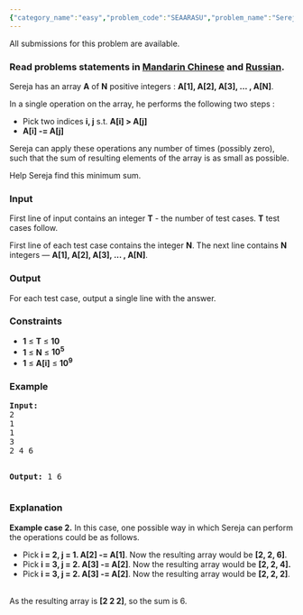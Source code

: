 ```yaml
---
{"category_name":"easy","problem_code":"SEAARASU","problem_name":"Sereja and Array and Subtracting","languages_supported":{"0":"ADA","1":"ASM","2":"BASH","3":"BF","4":"C","5":"C99 strict","6":"CAML","7":"CLOJ","8":"CLPS","9":"CPP 4.3.2","10":"CPP 4.9.2","11":"CPP14","12":"CS2","13":"D","14":"ERL","15":"FORT","16":"FS","17":"GO","18":"HASK","19":"ICK","20":"ICON","21":"JAVA","22":"JS","23":"LISP clisp","24":"LISP sbcl","25":"LUA","26":"NEM","27":"NICE","28":"NODEJS","29":"PAS fpc","30":"PAS gpc","31":"PERL","32":"PERL6","33":"PHP","34":"PIKE","35":"PRLG","36":"PYPY","37":"PYTH","38":"PYTH 3.4","39":"RUBY","40":"SCALA","41":"SCM chicken","42":"SCM guile","43":"SCM qobi","44":"ST","45":"TCL","46":"TEXT","47":"WSPC"},"max_timelimit":2,"source_sizelimit":50000,"problem_author":"sereja","problem_tester":"iscsi","date_added":"6-11-2015","tags":{"0":"cook64","1":"easy","2":"gcd","3":"mathematics","4":"number","5":"sereja"},"editorial_url":"http://discuss.codechef.com/problems/SEAARASU","time":{"view_start_date":1448217000,"submit_start_date":1448217000,"visible_start_date":1448217000,"end_date":1735669800},"layout":"problem"}
---
```

<span class="solution-visible-txt">All submissions for this problem are available.</span><h3> Read problems statements in <a target="_blank" href="http://www.codechef.com/download/translated/COOK64/mandarin/SEAARASU.pdf">Mandarin Chinese</a> and <a target="_blank" href="http://www.codechef.com/download/translated/COOK64/russian/SEAARASU.pdf">Russian</a>.</h3>

<p>
Sereja has an array <b>A</b> of <b>N</b> positive integers : <b>A[1], A[2], A[3], ... , A[N]</b>. 
</p>

<p>
In a single operation on the array, he performs the following two steps :  
<ul>
<li>Pick two indices <b>i, j</b> s.t. <b>A[i] > A[j]</b></li>
<li><b>A[i] -= A[j]</b></li>
</ul>
</p>

<p>
Sereja can apply these operations any number of times (possibly zero), such that the sum of resulting elements of the array is as small as possible.
</p>

<p>
Help Sereja find this minimum sum.
</p>

<h3>Input</h3>
<p>
First line of input contains an integer <b>T</b> - the number of test cases. <b>T</b> test cases follow.
</p>
<p>
First line of each test case contains the integer <b>N</b>. The next line contains <b>N</b> integers — <b>A[1], A[2], A[3], ... , A[N]</b>.
</p>

<h3>Output</h3>
For each test case, output a single line with the answer.

<h3>Constraints</h3>
<ul>
<li><b>1</b> ≤ <b>T</b> ≤ <b>10</b></li>
<li><b>1</b> ≤ <b>N</b> ≤ <b>10<sup>5</sup></b></li>
<li><b>1</b> ≤ <b>A[i]</b> ≤ <b>10<sup>9</sup></b></li>
</ul>

<h3>Example</h3>
<pre><b>Input:</b>
2
1
1
3
2 4 6

<b>Output:</b>
1
6
</pre>

<h3>Explanation</h3>
<p><b>Example case 2.</b> In this case, one possible way in which Sereja can perform the operations could be as follows. </br>

<ul>
<li> Pick <b>i = 2, j = 1. A[2] -= A[1]</b>. Now the resulting array would be <b>[2, 2, 6]</b>.</li>
<li> Pick <b>i = 3, j = 2. A[3] -= A[2]</b>. Now the resulting array would be <b>[2, 2, 4].</b></li>
<li> Pick <b>i = 3, j = 2. A[3] -= A[2]</b>. Now the resulting array would be <b>[2, 2, 2]</b>.</li> </br>
</ul>

As the resulting array is <b>[2 2 2]</b>, so the sum is 6.
</p>